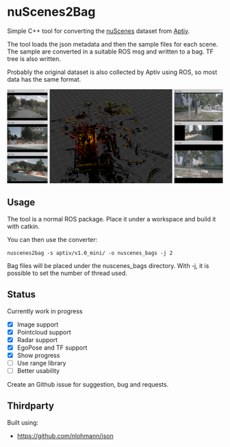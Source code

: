 # nuScenes2Bag

Simple C++ tool for converting the [nuScenes](https://www.nuscenes.org/) dataset from [Aptiv](https://www.aptiv.com).

The tool loads the json metadata and then the sample files for each scene. The sample are converted in a suitable ROS msg and written to a bag. TF tree is also written.

Probably the original dataset is also collected by Aptiv using ROS, so most data has the same format.

![](images/ros_preview.png)

## Usage

The tool is a normal ROS package. Place it under a workspace and build it with catkin.

You can then use the converter:

```
nuscenes2bag -s aptiv/v1.0_mini/ -o nuscenes_bags -j 2
```

Bag files will be placed under the nuscenes_bags directory. With -j, it is possible to set the number of thread used. 

## Status 

Currently work in progress

- [x] Image support
- [x] Pointcloud support
- [x] Radar support
- [x] EgoPose and TF support
- [x] Show progress
- [ ] Use range library
- [ ] Better usability

Create an Github issue for suggestion, bug and requests. 

## Thirdparty

Built using:

 - https://github.com/nlohmann/json